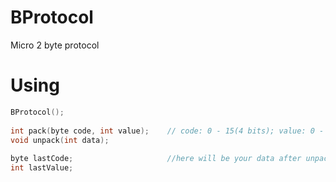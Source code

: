 # BProtocol
Micro 2 byte protocol

# Using
```cpp
BProtocol();
		
int pack(byte code, int value);    // code: 0 - 15(4 bits); value: 0 - 4095(12 bits)
void unpack(int data); 
		
byte lastCode;                     //here will be your data after unpacking
int lastValue;
```
